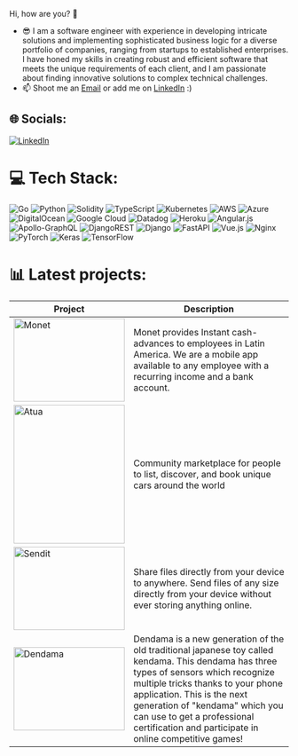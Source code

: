 Hi, how are you? 👋
 
- 😎 I am a software engineer with experience in developing intricate solutions and implementing sophisticated business logic for a diverse portfolio of companies, ranging from startups to established enterprises. I have honed my skills in creating robust and efficient software that meets the unique requirements of each client, and I am passionate about finding innovative solutions to complex technical challenges.<br>
- 📫 Shoot me an [Email](mailto:valentincc94m@gmail.com) or add me on [LinkedIn](https://www.linkedin.com/in/valentinc94/) :)


## 🌐 Socials:
[![LinkedIn](https://img.shields.io/badge/LinkedIn-%230077B5.svg?logo=linkedin&logoColor=white)](https://linkedin.com/in/https://www.linkedin.com/in/valentinc94/) 


# 💻 Tech Stack:
![Go](https://img.shields.io/badge/go-%2300ADD8.svg?style=for-the-badge&logo=go&logoColor=white) ![Python](https://img.shields.io/badge/python-3670A0?style=for-the-badge&logo=python&logoColor=ffdd54) ![Solidity](https://img.shields.io/badge/Solidity-%23363636.svg?style=for-the-badge&logo=solidity&logoColor=white) ![TypeScript](https://img.shields.io/badge/typescript-%23007ACC.svg?style=for-the-badge&logo=typescript&logoColor=white) ![Kubernetes](https://img.shields.io/badge/kubernetes-%23326ce5.svg?style=for-the-badge&logo=kubernetes&logoColor=white) ![AWS](https://img.shields.io/badge/AWS-%23FF9900.svg?style=for-the-badge&logo=amazon-aws&logoColor=white) ![Azure](https://img.shields.io/badge/azure-%230072C6.svg?style=for-the-badge&logo=azure-devops&logoColor=white) ![DigitalOcean](https://img.shields.io/badge/DigitalOcean-%230167ff.svg?style=for-the-badge&logo=digitalOcean&logoColor=white) ![Google Cloud](https://img.shields.io/badge/Google%20Cloud-%234285F4.svg?style=for-the-badge&logo=google-cloud&logoColor=white) ![Datadog](https://img.shields.io/badge/datadog-%23632CA6.svg?style=for-the-badge&logo=datadog&logoColor=white) ![Heroku](https://img.shields.io/badge/heroku-%23430098.svg?style=for-the-badge&logo=heroku&logoColor=white) ![Angular.js](https://img.shields.io/badge/angular.js-%23E23237.svg?style=for-the-badge&logo=angularjs&logoColor=white) ![Apollo-GraphQL](https://img.shields.io/badge/-ApolloGraphQL-311C87?style=for-the-badge&logo=apollo-graphql) ![DjangoREST](https://img.shields.io/badge/DJANGO-REST-ff1709?style=for-the-badge&logo=django&logoColor=white&color=ff1709&labelColor=gray) ![Django](https://img.shields.io/badge/django-%23092E20.svg?style=for-the-badge&logo=django&logoColor=white) ![FastAPI](https://img.shields.io/badge/FastAPI-005571?style=for-the-badge&logo=fastapi) ![Vue.js](https://img.shields.io/badge/vuejs-%2335495e.svg?style=for-the-badge&logo=vuedotjs&logoColor=%234FC08D) ![Nginx](https://img.shields.io/badge/nginx-%23009639.svg?style=for-the-badge&logo=nginx&logoColor=white) ![PyTorch](https://img.shields.io/badge/PyTorch-%23EE4C2C.svg?style=for-the-badge&logo=PyTorch&logoColor=white) ![Keras](https://img.shields.io/badge/Keras-%23D00000.svg?style=for-the-badge&logo=Keras&logoColor=white) ![TensorFlow](https://img.shields.io/badge/TensorFlow-%23FF6F00.svg?style=for-the-badge&logo=TensorFlow&logoColor=white)
# 📊 Latest projects:

| Project | Description |
| --- | --- |
| <a href="https://monet.com.co/"><img src="https://bookface-images.s3.amazonaws.com/small_logos/9022bb07e07eed25b12e81e3b1bc070e64b2e31b.png" alt="Monet" width="200" height="150"/></a> | Monet provides Instant cash-advances to employees in Latin America. We are a mobile app available to any employee with a recurring income and a bank account. |
| <a href="https://apps.apple.com/ec/app/atua/id1643579766"><img src="https://www.marketplace.atuarental.com/images/icons/logo.svg" alt="Atua" width="200" height="250"/></a> | Community marketplace for people to list, discover, and book unique cars around the world |
| <a href="https://downloadsendit.com/download/"><img src="https://downloadsendit.com/wp-content/uploads/2022/12/senditlogo_white.svg" alt="Sendit" width="200" height="150"/></a> | Share files directly from your device to anywhere. Send files of any size directly from your device without ever storing anything online. |
| <a href="https://play.google.com/store/apps/details?id=jp.co.dendama.dendama_android&hl=en&gl=IN"><img src="https://play-lh.googleusercontent.com/FdUIElNfIMJQkzg0b1lIURtmdMSiANL4TH9g-IMZtGTYpZ0TpO_RuXCOEg5TB0neRA=w480-h960-rw" alt="Dendama" width="200" height="150"/></a> | Dendama is a new generation of the old traditional japanese toy called kendama. This dendama has three types of sensors which recognize multiple tricks thanks to your phone application. This is the next generation of "kendama" which you can use to get a professional certification and participate in online competitive games! |

